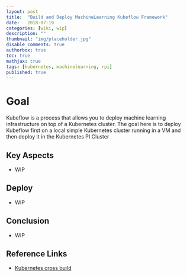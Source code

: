 ```yaml
---
layout: post
title:  "Build and Deploy MachineLearning Kubeflow Framework"
date:   2018-07-19
categories: [wiki, wip]
description: ""
thumbnail: "img/placeholder.jpg"
disable_comments: true
authorbox: true
toc: true
mathjax: true
tags: [kubernetes, machinelearning, rpi]
published: true
---
```


# Goal

Kubeflow is a process that allows you to deploy machine learning infrastructure
on top of a Kubernetes cluster. The goal here is to deploy Kubeflow first on
a local simple Kubernetes cluster running in a VM and then deploy it in the 
Kubernetes PI Cluster

## Key Aspects

- WIP

## Deploy

- WIP

## Conclusion

- WIP

## Reference Links

- [Kubernetes cross build]()

